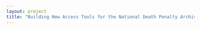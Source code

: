 ```yaml
--- 
layout: project 
title: "Building New Access Tools for the National Death Penalty Archive" 
---
```



